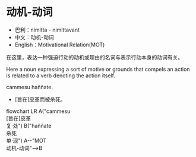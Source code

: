 # 动机-动词
* 巴利：nimitta - nimittavant
* 中文：动机-动词
* English：Motivational Relation(MOT)

在这里，表达一种强迫行动的动机或理由的名词与表示行动本身的动词有关。

Here a noun expressing a sort of motive or grounds that compels an action is related to a verb denoting the action itself.

cammesu haññate.
- [旨在]皮革而被杀死。
<div class="mermaid">
flowchart LR
A("cammesu<br>[旨在]皮革<br>复·处")
B("haññate<br>杀死<br>单·现")
A--"MOT<br>动机-动词"-->B
</div>
